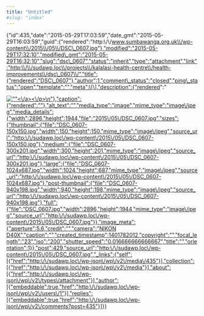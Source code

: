 ```yaml
---
title: "Untitled"
#slug: "index"
---
```


{"id":435,"date":"2015-05-29T17:03:59","date\_gmt":"2015-05-29T16:03:59","guid":{"rendered":"http:\\/\\/www.sumbawanga.org.uk\\/wp-content\\/2015\\/05\\/DSC\_0607.jpg"},"modified":"2015-05-29T17:32:10","modified\_gmt":"2015-05-29T16:32:10","slug":"dsc\_0607","status":"inherit","type":"attachment","link":"http:\\/\\/sudawp.loc\\/projects\\/kalalasi-health-centre\\/health-improvements\\/dsc\_0607\\/","title":{"rendered":"DSC\_0607"},"author":1,"comment\_status":"closed","ping\_status":"open","template":"","meta":\[\],"description":{"rendered":"

[![\"\"](\"http:\/\/sudawp.loc\/wp-content\/2015\/05\/DSC_0607-300x201.jpg\")<\\/a><\\/p>\\n"},"caption":{"rendered":""},"alt\_text":"","media\_type":"image","mime\_type":"image\\/jpeg","media\_details":{"width":2896,"height":1944,"file":"2015\\/05\\/DSC\_0607.jpg","sizes":{"thumbnail":{"file":"DSC\_0607-150x150.jpg","width":150,"height":150,"mime\_type":"image\\/jpeg","source\_url":"http:\\/\\/sudawp.loc\\/wp-content\\/2015\\/05\\/DSC\_0607-150x150.jpg"},"medium":{"file":"DSC\_0607-300x201.jpg","width":300,"height":201,"mime\_type":"image\\/jpeg","source\_url":"http:\\/\\/sudawp.loc\\/wp-content\\/2015\\/05\\/DSC\_0607-300x201.jpg"},"large":{"file":"DSC\_0607-1024x687.jpg","width":1024,"height":687,"mime\_type":"image\\/jpeg","source\_url":"http:\\/\\/sudawp.loc\\/wp-content\\/2015\\/05\\/DSC\_0607-1024x687.jpg"},"post-thumbnail":{"file":"DSC\_0607-940x198.jpg","width":940,"height":198,"mime\_type":"image\\/jpeg","source\_url":"http:\\/\\/sudawp.loc\\/wp-content\\/2015\\/05\\/DSC\_0607-940x198.jpg"},"full":{"file":"DSC\_0607.jpg","width":2896,"height":1944,"mime\_type":"image\\/jpeg","source\_url":"http:\\/\\/sudawp.loc\\/wp-content\\/2015\\/05\\/DSC\_0607.jpg"}},"image\_meta":{"aperture":5.6,"credit":"","camera":"NIKON D40X","caption":"","created\_timestamp":1401782012,"copyright":"","focal\_length":"23","iso":"200","shutter\_speed":"0.016666666666667","title":"","orientation":1}},"post":429,"source\_url":"http:\\/\\/sudawp.loc\\/wp-content\\/2015\\/05\\/DSC\_0607.jpg","\_links":{"self":\[{"href":"http:\\/\\/sudawp.loc\\/wp-json\\/wp\\/v2\\/media\\/435"}\],"collection":\[{"href":"http:\\/\\/sudawp.loc\\/wp-json\\/wp\\/v2\\/media"}\],"about":\[{"href":"http:\\/\\/sudawp.loc\\/wp-json\\/wp\\/v2\\/types\\/attachment"}\],"author":\[{"embeddable":true,"href":"http:\\/\\/sudawp.loc\\/wp-json\\/wp\\/v2\\/users\\/1"}\],"replies":\[{"embeddable":true,"href":"http:\\/\\/sudawp.loc\\/wp-json\\/wp\\/v2\\/comments?post=435"}\]}}](http:\/\/sudawp.loc\/wp-content\/2015\/05\/DSC_0607.jpg)